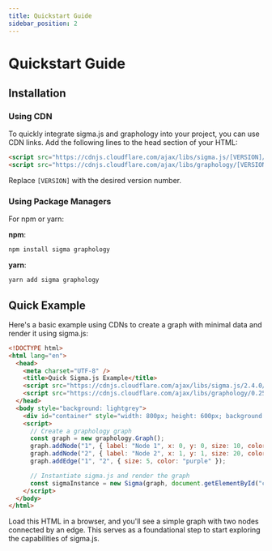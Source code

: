 ```yaml
---
title: Quickstart Guide
sidebar_position: 2
---
```


# Quickstart Guide

## Installation

### Using CDN

To quickly integrate sigma.js and graphology into your project, you can use CDN links. Add the following lines to the head section of your HTML:

```html
<script src="https://cdnjs.cloudflare.com/ajax/libs/sigma.js/[VERSION]/sigma.min.js"></script>
<script src="https://cdnjs.cloudflare.com/ajax/libs/graphology/[VERSION]/graphology.umd.min.js"></script>
```

Replace `[VERSION]` with the desired version number.

### Using Package Managers

For npm or yarn:

**npm**:

```bash
npm install sigma graphology
```

**yarn**:

```bash
yarn add sigma graphology
```

## Quick Example

Here's a basic example using CDNs to create a graph with minimal data and render it using sigma.js:

```html
<!DOCTYPE html>
<html lang="en">
  <head>
    <meta charset="UTF-8" />
    <title>Quick Sigma.js Example</title>
    <script src="https://cdnjs.cloudflare.com/ajax/libs/sigma.js/2.4.0/sigma.min.js"></script>
    <script src="https://cdnjs.cloudflare.com/ajax/libs/graphology/0.25.4/graphology.umd.min.js"></script>
  </head>
  <body style="background: lightgrey">
    <div id="container" style="width: 800px; height: 600px; background: white"></div>
    <script>
      // Create a graphology graph
      const graph = new graphology.Graph();
      graph.addNode("1", { label: "Node 1", x: 0, y: 0, size: 10, color: "blue" });
      graph.addNode("2", { label: "Node 2", x: 1, y: 1, size: 20, color: "red" });
      graph.addEdge("1", "2", { size: 5, color: "purple" });

      // Instantiate sigma.js and render the graph
      const sigmaInstance = new Sigma(graph, document.getElementById("container"));
    </script>
  </body>
</html>
```

Load this HTML in a browser, and you'll see a simple graph with two nodes connected by an edge. This serves as a foundational step to start exploring the capabilities of sigma.js.
